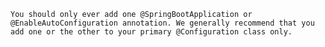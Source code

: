 	You should only ever add one @SpringBootApplication or @EnableAutoConfiguration annotation. We generally recommend that you add one or the other to your primary @Configuration class only.